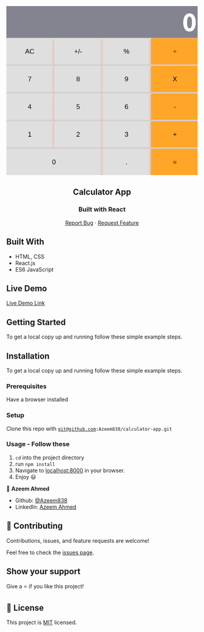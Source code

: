 <p align="center">
  <a>
    <p align="center"> <img src="./app_screenshot.png" alt="calculator-app"> </p>
  </a>

  <h2 align="center">Calculator App</h2>
  <h3 align="center">Built with React</h3>

  <p align="center">
    <a href="https://github.com/Azeem838/calculator-app/issues">Report Bug</a>
    · 
    <a href="https://github.com/Azeem838/calculator-app/issues">Request Feature</a>
  </p>
</p>

## Built With

- HTML, CSS
- React.js
- ES6 JavaScript

## Live Demo

[Live Demo Link](https://calculator-azeem.herokuapp.com/)

## Getting Started

To get a local copy up and running follow these simple example steps.

## Installation

To get a local copy up and running follow these simple example steps.

### Prerequisites

Have a browser installed

### Setup

Clone this repo with <code>git@github.com:Azeem838/calculator-app.git</code>

### Usage - Follow these

1. <code>cd</code> into the project directory
2. run <code>npm install</code>
3. Navigate to [localhost:8000](http://localhost:8000) in your browser.
4. Enjoy :smiley:

:bust_in_silhouette: **Azeem Ahmed**

- Github: [@Azeem838](https://github.com/Azeem838)
- LinkedIn: [Azeem Ahmed](www.linkedin.com/in/azeemmahmed)

## 🤝 Contributing

Contributions, issues, and feature requests are welcome!

Feel free to check the [issues page](https://github.com/Azeem838/calculator-app/issues).

## Show your support

Give a ⭐️ if you like this project!

## 📝 License

This project is [MIT](lic.url) licensed.
